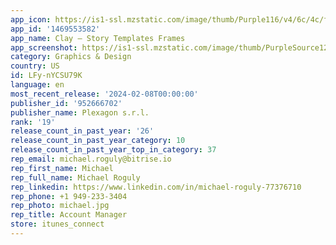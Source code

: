 ```yaml
---
app_icon: https://is1-ssl.mzstatic.com/image/thumb/Purple116/v4/6c/4c/f5/6c4cf58d-4a1a-94a6-0458-d2ea1a978e9c/AppIcon-0-0-1x_U007emarketing-0-10-0-85-220.png/1024x1024bb.png
app_id: '1469553582'
app_name: Clay – Story Templates Frames
app_screenshot: https://is1-ssl.mzstatic.com/image/thumb/PurpleSource126/v4/ae/92/cb/ae92cb14-513d-e69d-b1ee-f4eaeb9227b4/f82c5548-9e5f-4377-9632-5502569fcc5f_55_18B-1.jpg/1242x2208bb.png
category: Graphics & Design
country: US
id: LFy-nYCSU79K
language: en
most_recent_release: '2024-02-08T00:00:00'
publisher_id: '952666702'
publisher_name: Plexagon s.r.l.
rank: '19'
release_count_in_past_year: '26'
release_count_in_past_year_category: 10
release_count_in_past_year_top_in_category: 37
rep_email: michael.roguly@bitrise.io
rep_first_name: Michael
rep_full_name: Michael Roguly
rep_linkedin: https://www.linkedin.com/in/michael-roguly-77376710
rep_phone: +1 949-233-3404
rep_photo: michael.jpg
rep_title: Account Manager
store: itunes_connect
---
```

